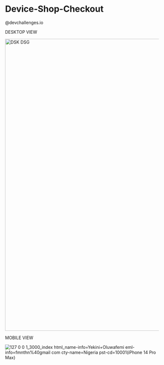 # Device-Shop-Checkout
@devchallenges.io

DESKTOP VIEW

<img width="956" alt="DSK DSG" src="https://github.com/user-attachments/assets/bd2002f7-1c0f-42f3-9147-76ddbd41a2ae">

MOBILE VIEW

![127 0 0 1_3000_index html_name-info=Yekini+Oluwafemi eml-info=fmnthn%40gmail com cty-name=Nigeria pst-cd=10001(iPhone 14 Pro Max)](https://github.com/user-attachments/assets/c942d69c-d4c7-4a3a-aeb8-1668853a7d35)

